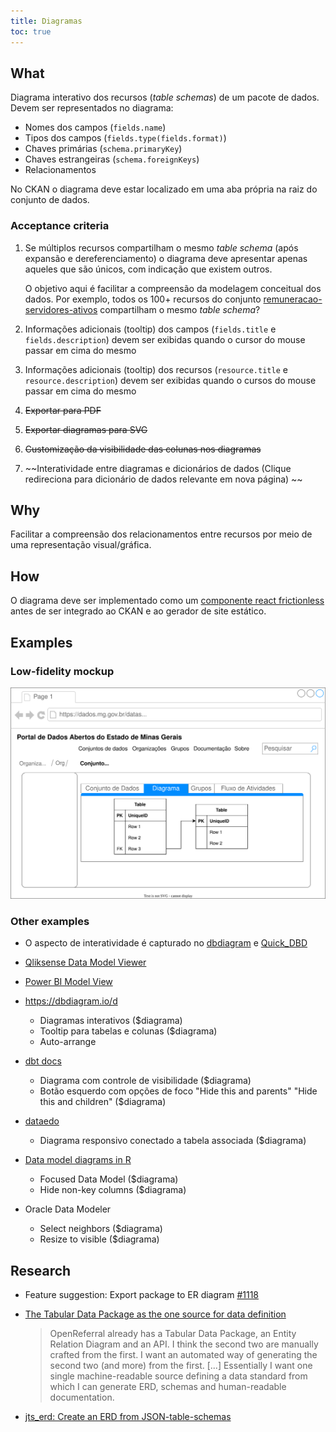 ```yaml
---
title: Diagramas
toc: true
---
```


## What

Diagrama interativo dos recursos (_table schemas_) de um pacote de dados. Devem ser representados no diagrama:

- Nomes dos campos (`fields.name`)
- Tipos dos campos (`fields.type(fields.format)`)
- Chaves primárias (`schema.primaryKey`)
- Chaves estrangeiras (`schema.foreignKeys`)
- Relacionamentos

No CKAN o diagrama deve estar localizado em uma aba própria na raiz do conjunto de dados.

### Acceptance criteria

1. Se múltiplos recursos compartilham o mesmo _table schema_ (após expansão e dereferenciamento) o diagrama deve apresentar apenas aqueles que são únicos, com indicação que existem outros.

    O objetivo aqui é facilitar a compreensão da modelagem conceitual dos dados. Por exemplo, todos os 100+ recursos do conjunto [remuneracao-servidores-ativos](https://dados.mg.gov.br/dataset/remuneracao-servidores-ativos) compartilham o mesmo _table schema_?
1. Informações adicionais (tooltip) dos campos (`fields.title` e `fields.description`) devem ser exibidas quando o cursor do mouse passar em cima do mesmo
1. Informações adicionais (tooltip) dos recursos (`resource.title` e `resource.description`) devem ser exibidas quando o cursos do mouse passar em cima do mesmo
1. ~~Exportar para PDF~~
1. ~~Exportar diagramas para SVG~~
1. ~~Customização da visibilidade das colunas nos diagramas~~
1. ~~Interatividade entre diagramas e dicionários de dados (Clique redireciona para dicionário de dados relevante em nova página) ~~

## Why

Facilitar a compreensão dos relacionamentos entre recursos por meio de uma representação visual/gráfica.

## How

O diagrama deve ser implementado como um [componente react frictionless](https://github.com/frictionlessdata/components) antes de ser integrado ao CKAN e ao gerador de site estático.

## Examples

### Low-fidelity mockup

![](static/20220419T211500.drawio.svg)

### Other examples

- O aspecto de interatividade é capturado no [dbdiagram](https://dbdiagram.io/d) e [Quick_DBD](https://app.quickdatabasediagrams.com/#/)

- [Qliksense Data Model Viewer](https://subscription.packtpub.com/book/big_data_and_business_intelligence/9781788997058/1/ch01lvl1sec17/previewing-data-in-the-data-model-viewer)

- [Power BI Model View](https://docs.microsoft.com/en-us/power-bi/transform-model/desktop-relationship-view)

- https://dbdiagram.io/d

    - Diagramas interativos ($diagrama)
    - Tooltip para tabelas e colunas ($diagrama)
    - Auto-arrange

- [dbt docs](https://www.getdbt.com/mrr-playbook/#!/model/model.acme.customer_churn_month)

    - Diagrama com controle de visibilidade ($diagrama)
    - Botão esquerdo com opções de foco "Hide this and parents" "Hide this and children" ($diagrama)

- [dataedo](https://dataedo.com/samples/html/Data_warehouse/index.html)

    - Diagrama responsivo conectado a tabela associada ($diagrama)

- [Data model diagrams in R](https://github.com/bergant/datamodelr)

    - Focused Data Model ($diagrama)
    - Hide non-key columns ($diagrama)

- Oracle Data Modeler
  
  - Select neighbors ($diagrama)
  - Resize to visible ($diagrama)

## Research

- Feature suggestion: Export package to ER diagram [#1118](https://github.com/frictionlessdata/frictionless-py/issues/1118)

- [The Tabular Data Package as the one source for data definition](https://discuss.okfn.org/t/the-tabular-data-package-as-the-one-source-for-data-definition/8598)

    > OpenReferral already has a Tabular Data Package, an Entity Relation Diagram and an API. I think the second two are manually crafted from the first. I want an automated way of generating the second two (and more) from the first. [...] Essentially I want one single machine-readable source defining a data standard from which I can generate ERD, schemas and human-readable documentation.

- [jts_erd: Create an ERD from JSON-table-schemas](https://github.com/iburadempa/jts_erd)